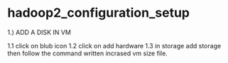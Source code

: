 # hadoop2_configuration_setup
1.) ADD A DISK IN VM

1.1 click on blub icon 1.2 click on add hardware 1.3 in storage add storage then follow the command written incrased vm size file.
